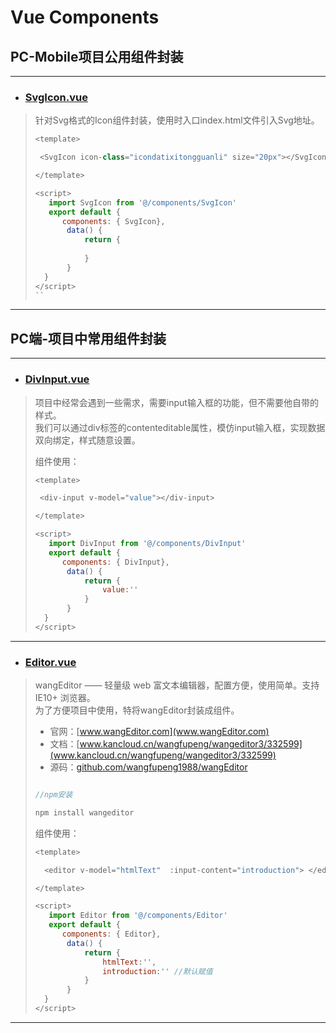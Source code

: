  # Vue Components


## PC-Mobile项目公用组件封装

---

* ### [SvgIcon.vue](https://github.com/CloudEmperor/blog/blob/master/components/vue/public/SvgIcon.vue)
>
> 针对Svg格式的Icon组件封装，使用时入口index.html文件引入Svg地址。
> 
>
>
>
> ```javascript
> <template>
>
>  <SvgIcon icon-class="icondatixitongguanli" size="20px"></SvgIcon>
>
> </template>
>
><script>
>    import SvgIcon from '@/components/SvgIcon'
>    export default {
>       components: { SvgIcon},
>        data() {
>            return {
>            
>            }
>        }
>   }
></script>
>``
>
>


---


## PC端-项目中常用组件封装

---

* ### [DivInput.vue](https://github.com/CloudEmperor/blog/blob/master/components/vue/pc/DivInput.vue)
>
> 项目中经常会遇到一些需求，需要input输入框的功能，但不需要他自带的样式。<br>
> 我们可以通过div标签的contenteditable属性，模仿input输入框，实现数据双向绑定，样式随意设置。
>
> 组件使用：
>
> ```javascript
> <template>
>
>  <div-input v-model="value"></div-input>
>
> </template>
>
><script>
>    import DivInput from '@/components/DivInput'
>    export default {
>       components: { DivInput},
>        data() {
>            return {
>                value:''
>            }
>        }
>   }
></script>
>```


---

* ### [Editor.vue](https://github.com/CloudEmperor/blog/blob/master/components/vue/pc/Editor.vue)
>
> wangEditor —— 轻量级 web 富文本编辑器，配置方便，使用简单。支持 IE10+ 浏览器。<br>
> 为了方便项目中使用，特将wangEditor封装成组件。
>
> - 官网：[www.wangEditor.com](www.wangEditor.com)
> - 文档：[www.kancloud.cn/wangfupeng/wangeditor3/332599](www.kancloud.cn/wangfupeng/wangeditor3/332599)
> - 源码：[github.com/wangfupeng1988/wangEditor](github.com/wangfupeng1988/wangEditor)
>
>```javascript
>
> //npm安装
>
> npm install wangeditor
>
>```
>
> 组件使用：
>
> ```javascript
> <template>
>
>   <editor v-model="htmlText"  :input-content="introduction"> </editor>         
>
> </template>
>
><script>
>    import Editor from '@/components/Editor'
>    export default {
>       components: { Editor},
>        data() {
>            return {
>                htmlText:'',
>                introduction:'' //默认赋值
>            }
>        }
>   }
></script>
>```
>
>


---
